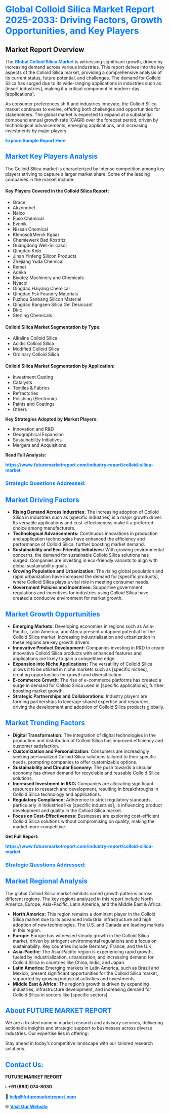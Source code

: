 <h1 style="color: #007BFF;">Global Colloid Silica Market Report 2025-2033: Driving Factors, Growth Opportunities, and Key Players</h1>

<section id="overview">
<h2>Market Report Overview</h2>
<p>The <a href="https://www.futuremarketreport.com/industry-report/colloid-silica-market" style="color: #007BFF; text-decoration: none;"><strong>Global Colloid Silica Market</strong></a> is witnessing significant growth, driven by increasing demand across various industries. This report delves into the key aspects of the Colloid Silica market, providing a comprehensive analysis of its current status, future potential, and challenges. The demand for Colloid Silica has surged due to its wide-ranging applications in industries such as [insert industries], making it a critical component in modern-day [applications].</p>
<p>As consumer preferences shift and industries innovate, the Colloid Silica market continues to evolve, offering both challenges and opportunities for stakeholders. The global market is expected to expand at a substantial compound annual growth rate (CAGR) over the forecast period, driven by technological advancements, emerging applications, and increasing investments by major players.</p>
</section>

<section id="overview">
<p><a href="https://www.futuremarketreport.com/request-sample/reportId=30396" style="color: #007BFF; text-decoration: none;"><strong>Explore Sample Report Here</strong></a></p>
</section>

<section id="key-players">
<h2 style="color: #007BFF;">Market Key Players Analysis</h2>
<p>The Colloid Silica market is characterized by intense competition among key players striving to capture a larger market share. Some of the leading companies in the market include:</p>
<h4>Key Players Covered in the Colloid Silica Report:</h4>
<ul><li>Grace</li><li>Akzonobel</li><li>Nalco</li><li>Fuso Chemical</li><li>Evonik</li><li>Nissan Chemical</li><li>Klebosol(Merck Kgaa)</li><li>Chemiewerk Bad Kostritz</li><li>Guangdong Well-Silicasol</li><li>Qingdao Kido</li><li>Jinan Yinfeng Silicon Products</li><li>Zhejiang Yuda Chemical</li><li>Remet</li><li>Adeka</li><li>Biyotez Machinery and Chemicals</li><li>Nyacol</li><li>Qingdao Haiyang Chemical</li><li>Qingdao Fsk Foundry Materials</li><li>Fuzhou Sanbang Silicon Material</li><li>Qingdao Bangsen Silica Gel Desiccant</li><li>Dkic</li><li>Sterling Chemicals</li></ul>
<h4>Colloid Silica Market Segmentation by Type:</h4>
<ul><li>Alkaline Colloid Silica</li><li>Acidic Colloid Silica</li><li>Modified Colloid Silica</li><li>Ordinary Colloid Silica</li></ul>

<h4>Colloid Silica Market Segmentation by Application:</h4>
<ul><li>Investment Casting</li><li>Catalysts</li><li>Textiles &amp; Fabrics</li><li>Refractories</li><li>Polishing (Electronic)</li><li>Paints and Coatings</li><li>Others</li></ul>
<p><strong>Key Strategies Adopted by Market Players:</strong></p>
<ul>
<li>Innovation and R&D</li>
<li>Geographical Expansion</li>
<li>Sustainability Initiatives</li>
<li>Mergers and Acquisitions</li>
</ul>
</section>

<section>
<p><strong>Read Full Analysis: </strong></p><a href="https://www.futuremarketreport.com/industry-report/colloid-silica-market" style="color: #007BFF; text-decoration: none;"><strong>https://www.futuremarketreport.com/industry-report/colloid-silica-market</strong></a>
<h3 style="color: #007BFF;">Strategic Questions Addressed:</h3>
</section>

<section id="driving-factors">
<h2 style="color: #007BFF;">Market Driving Factors</h2>
<ul>
<li><strong>Rising Demand Across Industries:</strong> The increasing adoption of Colloid Silica in industries such as [specific industries] is a major growth driver. Its versatile applications and cost-effectiveness make it a preferred choice among manufacturers.</li>
<li><strong>Technological Advancements:</strong> Continuous innovations in production and application technologies have enhanced the efficiency and performance of Colloid Silica, further boosting market demand.</li>
<li><strong>Sustainability and Eco-Friendly Initiatives:</strong> With growing environmental concerns, the demand for sustainable Colloid Silica solutions has surged. Companies are investing in eco-friendly variants to align with global sustainability goals.</li>
<li><strong>Growing Population and Urbanization:</strong> The rising global population and rapid urbanization have increased the demand for [specific products], where Colloid Silica plays a vital role in meeting consumer needs.</li>
<li><strong>Government Policies and Incentives:</strong> Supportive government regulations and incentives for industries using Colloid Silica have created a conducive environment for market growth.</li>
</ul>
</section>

<section id="growth-opportunities">
<h2 style="color: #007BFF;">Market Growth Opportunities</h2>
<ul>
<li><strong>Emerging Markets:</strong> Developing economies in regions such as Asia-Pacific, Latin America, and Africa present untapped potential for the Colloid Silica market. Increasing industrialization and urbanization in these regions are key growth drivers.</li>
<li><strong>Innovative Product Development:</strong> Companies investing in R&D to create innovative Colloid Silica products with enhanced features and applications are likely to gain a competitive edge.</li>
<li><strong>Expansion into Niche Applications:</strong> The versatility of Colloid Silica allows it to be utilized in niche markets such as [specific niches], creating opportunities for growth and diversification.</li>
<li><strong>E-commerce Growth:</strong> The rise of e-commerce platforms has created a surge in demand for Colloid Silica used in [specific applications], further boosting market growth.</li>
<li><strong>Strategic Partnerships and Collaborations:</strong> Industry players are forming partnerships to leverage shared expertise and resources, driving the development and adoption of Colloid Silica products globally.</li>
</ul>
</section>

<section id="trending-factors">
<h2 style="color: #007BFF;">Market Trending Factors</h2>
<ul>
<li><strong>Digital Transformation:</strong> The integration of digital technologies in the production and distribution of Colloid Silica has improved efficiency and customer satisfaction.</li>
<li><strong>Customization and Personalization:</strong> Consumers are increasingly seeking personalized Colloid Silica solutions tailored to their specific needs, prompting companies to offer customizable options.</li>
<li><strong>Sustainability and Circular Economy:</strong> The push towards a circular economy has driven demand for recyclable and reusable Colloid Silica solutions.</li>
<li><strong>Increased Investment in R&D:</strong> Companies are allocating significant resources to research and development, resulting in breakthroughs in Colloid Silica technology and applications.</li>
<li><strong>Regulatory Compliance:</strong> Adherence to strict regulatory standards, particularly in industries like [specific industries], is influencing product development and quality in the Colloid Silica market.</li>
<li><strong>Focus on Cost-Effectiveness:</strong> Businesses are exploring cost-efficient Colloid Silica solutions without compromising on quality, making the market more competitive.</li>
</ul>
</section>

<section>
<p><strong>Get Full Report: </strong></p><a href="https://www.futuremarketreport.com/industry-report/colloid-silica-market" style="color: #007BFF; text-decoration: none;"><strong>https://www.futuremarketreport.com/industry-report/colloid-silica-market</strong></a>
<h3 style="color: #007BFF;">Strategic Questions Addressed:</h3>
</section>


<section id="regional-analysis">
<h2 style="color: #007BFF;">Market Regional Analysis</h2>
<p>The global Colloid Silica market exhibits varied growth patterns across different regions. The key regions analyzed in this report include North America, Europe, Asia-Pacific, Latin America, and the Middle East & Africa:</p>
<ul>
<li><strong>North America:</strong> This region remains a dominant player in the Colloid Silica market due to its advanced industrial infrastructure and high adoption of new technologies. The U.S. and Canada are leading markets in this region.</li>
<li><strong>Europe:</strong> Europe has witnessed steady growth in the Colloid Silica market, driven by stringent environmental regulations and a focus on sustainability. Key countries include Germany, France, and the U.K.</li>
<li><strong>Asia-Pacific:</strong> The Asia-Pacific region is experiencing rapid growth, fueled by industrialization, urbanization, and increasing demand for Colloid Silica in countries like China, India, and Japan.</li>
<li><strong>Latin America:</strong> Emerging markets in Latin America, such as Brazil and Mexico, present significant opportunities for the Colloid Silica market, supported by growing industrial activities and investments.</li>
<li><strong>Middle East & Africa:</strong> The region’s growth is driven by expanding industries, infrastructure development, and increasing demand for Colloid Silica in sectors like [specific sectors].</li>
</ul>
</section>

<footer>
<h2 style="color: #007BFF;">About FUTURE MARKET REPORT</h2>
<p>We are a trusted name in market research and advisory services, delivering actionable insights and strategic support to businesses across diverse industries. Our expertise lies in offering:</p>

<p>Stay ahead in today’s competitive landscape with our tailored research solutions.</p>

<h2 style="color: #007BFF;">Contact Us:</h2>
<p><strong>FUTURE MARKET REPORT</strong></p>
<p>📞 <strong>+91 (883) 074-8030</strong></p>
<p>📧 <strong><a href="mailto:help@futuremarketreport.com" style="color: #007BFF;">help@futuremarketreport.com</a></strong></p>
<p>🌐 <strong><a href="https://www.futuremarketreport.com/" style="color: #007BFF;">Visit Our Website</a></strong></p>
</footer>